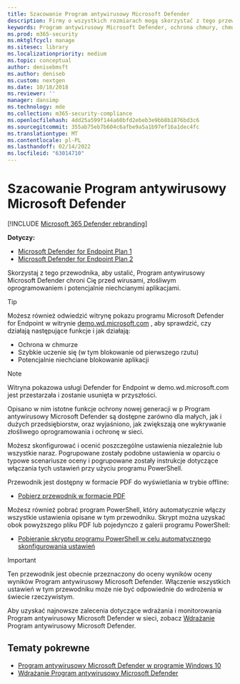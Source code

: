 ```yaml
---
title: Szacowanie Program antywirusowy Microsoft Defender
description: Firmy o wszystkich rozmiarach mogą skorzystać z tego przewodnika w celu oceny i przetestowania ochrony oferowanej przez firmę Program antywirusowy Microsoft Defender w Windows.
keywords: Program antywirusowy Microsoft Defender, ochrona chmury, chmura, ochrona przed złośliwym kodem, zabezpieczenia, defender, ocenianie, testowanie, ochrona, porównanie, ochrona w czasie rzeczywistym
ms.prod: m365-security
ms.mktglfcycl: manage
ms.sitesec: library
ms.localizationpriority: medium
ms.topic: conceptual
author: denisebmsft
ms.author: deniseb
ms.custom: nextgen
ms.date: 10/18/2018
ms.reviewer: ''
manager: dansimp
ms.technology: mde
ms.collection: m365-security-compliance
ms.openlocfilehash: 4dd25a599f144a60bfd2ebeb3e9bb8b1876bd3c6
ms.sourcegitcommit: 355ab75eb7b604c6afbe9a5a1b97ef16a1dec4fc
ms.translationtype: MT
ms.contentlocale: pl-PL
ms.lasthandoff: 02/14/2022
ms.locfileid: "63014710"
---
```

# <a name="evaluate-microsoft-defender-antivirus"></a>Szacowanie Program antywirusowy Microsoft Defender

[!INCLUDE [Microsoft 365 Defender rebranding](../../includes/microsoft-defender.md)]


**Dotyczy:**
- [Microsoft Defender for Endpoint Plan 1](https://go.microsoft.com/fwlink/?linkid=2154037)
- [Microsoft Defender for Endpoint Plan 2](https://go.microsoft.com/fwlink/?linkid=2154037)

Skorzystaj z tego przewodnika, aby ustalić, Program antywirusowy Microsoft Defender chroni Cię przed wirusami, złośliwym oprogramowaniem i potencjalnie niechcianymi aplikacjami.

> [!TIP]
>Możesz również odwiedzić witrynę pokazu programu Microsoft Defender for Endpoint w witrynie [demo.wd.microsoft.com](https://demo.wd.microsoft.com?ocid=cx-wddocs-testground) , aby sprawdzić, czy działają następujące funkcje i jak działają:
>
> - Ochrona w chmurze
> - Szybkie uczenie się (w tym blokowanie od pierwszego rzutu)
> - Potencjalnie niechciane blokowanie aplikacji

> [!NOTE]
> Witryna pokazowa usługi Defender for Endpoint w demo.wd.microsoft.com jest przestarzała i zostanie usunięta w przyszłości.

Opisano w nim istotne funkcje ochrony nowej generacji w p Program antywirusowy Microsoft Defender są dostępne zarówno dla małych, jak i dużych przedsiębiorstw, oraz wyjaśniono, jak zwiększają one wykrywanie złośliwego oprogramowania i ochronę w sieci.

Możesz skonfigurować i ocenić poszczególne ustawienia niezależnie lub wszystkie naraz. Pogrupowane zostały podobne ustawienia w oparciu o typowe scenariusze oceny i pogrupowane zostały instrukcje dotyczące włączania tych ustawień przy użyciu programu PowerShell.

Przewodnik jest dostępny w formacie PDF do wyświetlania w trybie offline:

- [Pobierz przewodnik w formacie PDF](https://www.microsoft.com/download/details.aspx?id=54795)

Możesz również pobrać program PowerShell, który automatycznie włączy wszystkie ustawienia opisane w tym przewodniku. Skrypt można uzyskać obok powyższego pliku PDF lub pojedynczo z galerii programu PowerShell:

- [Pobieranie skryptu programu PowerShell w celu automatycznego skonfigurowania ustawień](https://www.powershellgallery.com/packages/WindowsDefender_InternalEvaluationSettings)

> [!IMPORTANT]
> Ten przewodnik jest obecnie przeznaczony do oceny wyników oceny wyników Program antywirusowy Microsoft Defender. Włączenie wszystkich ustawień w tym przewodniku może nie być odpowiednie do wdrożenia w świecie rzeczywistym.
>
> Aby uzyskać najnowsze zalecenia dotyczące wdrażania i monitorowania Program antywirusowy Microsoft Defender w sieci, zobacz [Wdrażanie](deploy-manage-report-microsoft-defender-antivirus.md) Program antywirusowy Microsoft Defender.

## <a name="related-topics"></a>Tematy pokrewne

- [Program antywirusowy Microsoft Defender w programie Windows 10](microsoft-defender-antivirus-in-windows-10.md)
- [Wdrażanie Program antywirusowy Microsoft Defender](deploy-manage-report-microsoft-defender-antivirus.md)